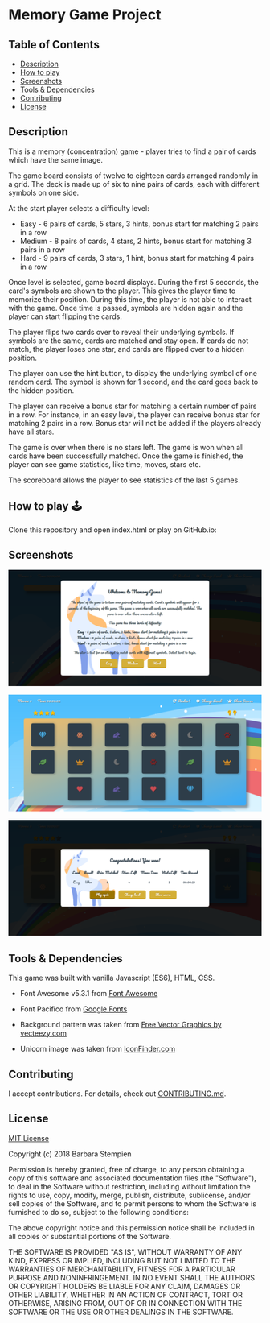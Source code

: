 # Memory Game Project

## Table of Contents

* [Description](#description)
* [How to play](#howtoplay)
* [Screenshots](#screenshots)
* [Tools & Dependencies](#tools)
* [Contributing](#contributing)
* [License](#license)

## Description

This is a memory (concentration) game - player tries to find a pair of cards which have the same image.

The game board consists of twelve to eighteen cards arranged randomly in a grid. The deck is made up of six to nine pairs of cards, each with different symbols on one side.

At the start player selects a difficulty level: 
* Easy - 6 pairs of cards, 5 stars, 3 hints, bonus start for matching 2 pairs in a row
* Medium - 8 pairs of cards, 4 stars, 2 hints, bonus start for matching 3 pairs in a row
* Hard - 9 pairs of cards, 3 stars, 1 hint, bonus start for matching 4 pairs in a row

Once level is selected, game board displays. During the first 5 seconds, the card's symbols are shown to the player. This gives the player time to memorize their position. During this time, the player is not able to interact with the game. Once time is passed, symbols are hidden again and the player can start flipping the cards.

The player flips two cards over to reveal their underlying symbols. If symbols are the same, cards are matched and stay open. If cards do not match, the player loses one star, and cards are flipped over to a hidden position. 

The player can use the hint button, to display the underlying symbol of one random card. The symbol is shown for 1 second, and the card goes back to the hidden position.

The player can receive a bonus star for matching a certain number of pairs in a row. For instance, in an easy level, the player can receive bonus star for matching 2 pairs in a row. Bonus star will not be added if the players already have all stars. 

The game is over when there is no stars left. The game is won when all cards have been successfully matched. Once the game is finished, the player can see game statistics, like time, moves, stars etc. 

The scoreboard allows the player to see statistics of the last 5 games.

## How to play 🕹

Clone this repository and open index.html or play on GitHub.io: 

## Screenshots
![alt text](/screenshots/WelcomePage.png "Start page")

![alt text](/screenshots/GamePlay2.png "Game play")

![alt text](/screenshots/GameWon.png "Game won")

## Tools & Dependencies

This game was built with vanilla Javascript (ES6), HTML, CSS.
* Font Awesome v5.3.1 from [Font Awesome](https://fontawesome.com/how-to-use/on-the-web/setup/getting-started?using=web-fonts-with-css)
* Font Pacifico from [Google Fonts](https://fonts.google.com/?query=pacifico)

* Background pattern was taken from [Free Vector Graphics by vecteezy.com](https://www.vecteezy.com/)

* Unicorn image was taken from [IconFinder.com](https://www.iconfinder.com/icons/2913106/animal_cartoon_fairytale_fantasy_horse_magic_unicorn_icon)

## Contributing

I accept contributions. For details, check out [CONTRIBUTING.md](CONTRIBUTING.md).

## License

[MIT License](LICENSE)

Copyright (c) 2018 Barbara Stempien

Permission is hereby granted, free of charge, to any person obtaining a copy of this software and associated documentation files (the "Software"), to deal in the Software without restriction, including without limitation the rights to use, copy, modify, merge, publish, distribute, sublicense, and/or sell copies of the Software, and to permit persons to whom the Software is furnished to do so, subject to the following conditions:

The above copyright notice and this permission notice shall be included in all copies or substantial portions of the Software.

THE SOFTWARE IS PROVIDED "AS IS", WITHOUT WARRANTY OF ANY KIND, EXPRESS OR IMPLIED, INCLUDING BUT NOT LIMITED TO THE WARRANTIES OF MERCHANTABILITY, FITNESS FOR A PARTICULAR PURPOSE AND NONINFRINGEMENT. IN NO EVENT SHALL THE AUTHORS OR COPYRIGHT HOLDERS BE LIABLE FOR ANY CLAIM, DAMAGES OR OTHER LIABILITY, WHETHER IN AN ACTION OF CONTRACT, TORT OR OTHERWISE, ARISING FROM, OUT OF OR IN CONNECTION WITH THE SOFTWARE OR THE USE OR OTHER DEALINGS IN THE SOFTWARE.